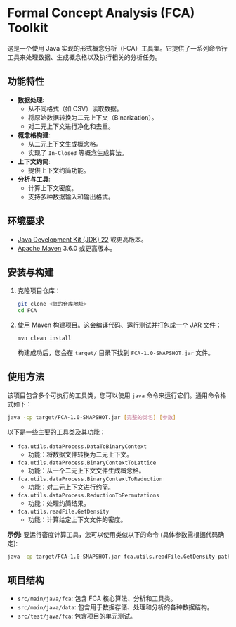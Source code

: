 # Formal Concept Analysis (FCA) Toolkit

这是一个使用 Java 实现的形式概念分析（FCA）工具集。它提供了一系列命令行工具来处理数据、生成概念格以及执行相关的分析任务。

## 功能特性

- **数据处理**:
    - 从不同格式（如 CSV）读取数据。
    - 将原始数据转换为二元上下文（Binarization）。
    - 对二元上下文进行净化和去重。
- **概念格构建**:
    - 从二元上下文生成概念格。
    - 实现了 `In-Close3` 等概念生成算法。
- **上下文约简**:
    - 提供上下文约简功能。
- **分析与工具**:
    - 计算上下文密度。
    - 支持多种数据输入和输出格式。

## 环境要求

- [Java Development Kit (JDK) 22](https://www.oracle.com/java/technologies/downloads/#jdk22) 或更高版本。
- [Apache Maven](https://maven.apache.org/) 3.6.0 或更高版本。

## 安装与构建

1.  克隆项目仓库：
    ```bash
    git clone <您的仓库地址>
    cd FCA
    ```

2.  使用 Maven 构建项目。这会编译代码、运行测试并打包成一个 JAR 文件：
    ```bash
    mvn clean install
    ```
    构建成功后，您会在 `target/` 目录下找到 `FCA-1.0-SNAPSHOT.jar` 文件。

## 使用方法

该项目包含多个可执行的工具类，您可以使用 `java` 命令来运行它们。通用命令格式如下：

```bash
java -cp target/FCA-1.0-SNAPSHOT.jar [完整的类名] [参数]
```

以下是一些主要的工具类及其功能：

-   `fca.utils.dataProcess.DataToBinaryContext`
    -   功能：将数据文件转换为二元上下文。
-   `fca.utils.dataProcess.BinaryContextToLattice`
    -   功能：从一个二元上下文文件生成概念格。
-   `fca.utils.dataProcess.BinaryContextToReduction`
    -   功能：对二元上下文进行约简。
-   `fca.utils.dataProcess.ReductionToPermutations`
    -   功能：处理约简结果。
-   `fca.utils.readFile.GetDensity`
    -   功能：计算给定上下文文件的密度。

**示例:**
要运行密度计算工具，您可以使用类似以下的命令 (具体参数需根据代码确定):
```bash
java -cp target/FCA-1.0-SNAPSHOT.jar fca.utils.readFile.GetDensity path/to/your/context.txt
```

## 项目结构

-   `src/main/java/fca`: 包含 FCA 核心算法、分析和工具类。
-   `src/main/java/data`: 包含用于数据存储、处理和分析的各种数据结构。
-   `src/test/java/fca`: 包含项目的单元测试。